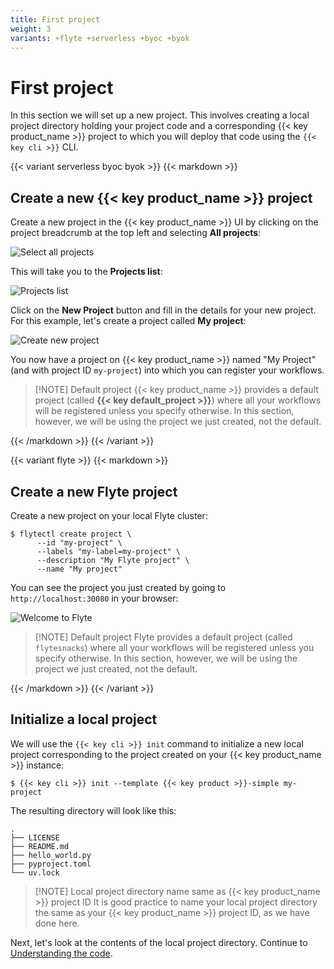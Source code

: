 ```yaml
---
title: First project
weight: 3
variants: +flyte +serverless +byoc +byok
---
```


# First project

In this section we will set up a new project.
This involves creating a local project directory holding your project code
and a corresponding {{< key product_name >}} project to which you will deploy that code using the `{{< key cli >}}` CLI.

{{< variant serverless byoc byok >}}
{{< markdown >}}

## Create a new {{< key product_name >}} project

Create a new project in the {{< key product_name >}} UI by clicking on the project breadcrumb at the top left and selecting **All projects**:

![Select all projects](/_static/images/user-guide/getting-started/first-project/select-all-projects.png)

This will take you to the **Projects list**:

![Projects list](/_static/images/user-guide/getting-started/first-project/projects-list.png)

Click on the **New Project** button and fill in the details for your new project.
For this example, let's create a project called **My project**:

![Create new project](/_static/images/user-guide/getting-started/first-project/create-new-project.png "small")

You now have a project on {{< key product_name >}} named "My Project" (and with project ID `my-project`) into which you can register your workflows.

> [!NOTE] Default project
> {{< key product_name >}} provides a default project (called **{{< key default_project >}}**) where all your workflows will be registered unless you specify otherwise.
> In this section, however, we will be using the project we just created, not the default.

{{< /markdown >}}
{{< /variant >}}

{{< variant flyte >}}
{{< markdown >}}

## Create a new Flyte project

Create a new project on your local Flyte cluster:

```shell
$ flytectl create project \
      --id "my-project" \
      --labels "my-label=my-project" \
      --description "My Flyte project" \
      --name "My project"
```

You can see the project you just created by going to `http://localhost:30080` in your browser:

![Welcome to Flyte](/_static/images/user-guide/getting-started/first-project/welcome-to-flyte.png)

> [!NOTE] Default project
> Flyte provides a default project (called `flytesnacks`) where all your workflows will be
> registered unless you specify otherwise.
> In this section, however, we will be using the project we just created, not the default.

{{< /markdown >}}
{{< /variant >}}

## Initialize a local project

We will use the `{{< key cli >}} init` command to initialize a new local project corresponding to the project created on your {{< key product_name >}} instance:

```shell
$ {{< key cli >}} init --template {{< key product >}}-simple my-project
```

The resulting directory will look like this:

```shell
.
├── LICENSE
├── README.md
├── hello_world.py
├── pyproject.toml
└── uv.lock
```

> [!NOTE] Local project directory name same as {{< key product_name >}} project ID
> It is good practice to name your local project directory the same as your
> {{< key product_name >}} project ID, as we have done here.

Next, let's look at the contents of the local project directory.
Continue to [Understanding the code](understanding-the-code.md).
